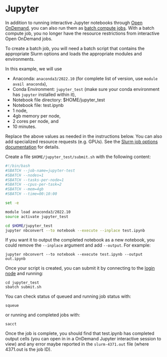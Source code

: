 # Jupyter

In addition to running interactive Jupyter notebooks through [Open
OnDemand](https://docs.rcd.clemson.edu/openod/apps/jupyter/), you can also run
them as [batch compute
jobs](https://docs.rcd.clemson.edu/palmetto/jobs_slurm/submit/#submitting-a-batch-job-in-slurm).
With a batch compute job, you no longer have the resource restrictions from
interactive Open OnDemand jobs.

To create a batch job, you will need a batch script that contains the
appropriate Slurm options and loads the appropriate modules and environments.

In this example, we will use

- Anaconda: `anaconda3/2022.10` (for complete list of version, use `module avail anaconda`),
- Conda Environment: `jupyter_test` (make sure your conda environment has `jupyter` installed within it),
- Notebook file directory: $HOME/jupyter_test
- Notebook file: test.ipynb
- 1 node,
- 4gb memory per node,
- 2 cores per node, and
- 10 minutes.

Replace the above values as needed in the instructions below. You can also add
specialized resource requests (e.g. GPUs). See the [Slurm job options
documentation](https://docs.rcd.clemson.edu/palmetto/jobs_slurm/submit/#slurm-job-submission-flags)
for details.

Create a file `$HOME/jupyter_test/submit.sh` with the following content:

```sh
#!/bin/bash
#SBATCH --job-name=jupyter-test
#SBATCH --nodes=1
#SBATCH --tasks-per-node=1
#SBATCH --cpus-per-task=2
#SBATCH --mem=4gb
#SBATCH --time=00:10:00

set -e

module load anaconda3/2022.10
source activate jupyter_test

cd $HOME/jupyter_test
jupyter nbconvert --to notebook --execute --inplace test.ipynb
```

If you want it to output the completed notebook as a new notebook, you could
remove the `--inplace` argument and add `--output`. For example:

```
jupyter nbconvert --to notebook --execute test.ipynb --output out.ipynb
```

Once your script is created, you can submit it by connecting to the [login
node](https://docs.rcd.clemson.edu/palmetto/connect/ssh/) and running:

```
cd jupyter_test
sbatch submit.sh
```

You can check status of queued and running job status with:

```
squeue
```

or running and completed jobs with:

```
sacct
```

Once the job is complete, you should find that test.ipynb has completed output
cells (you can open in in a OnDemand Jupyter interactive session to view) and
any error maybe reported in the `slurm-4371.out` file (where 4371.out is the job
ID).
